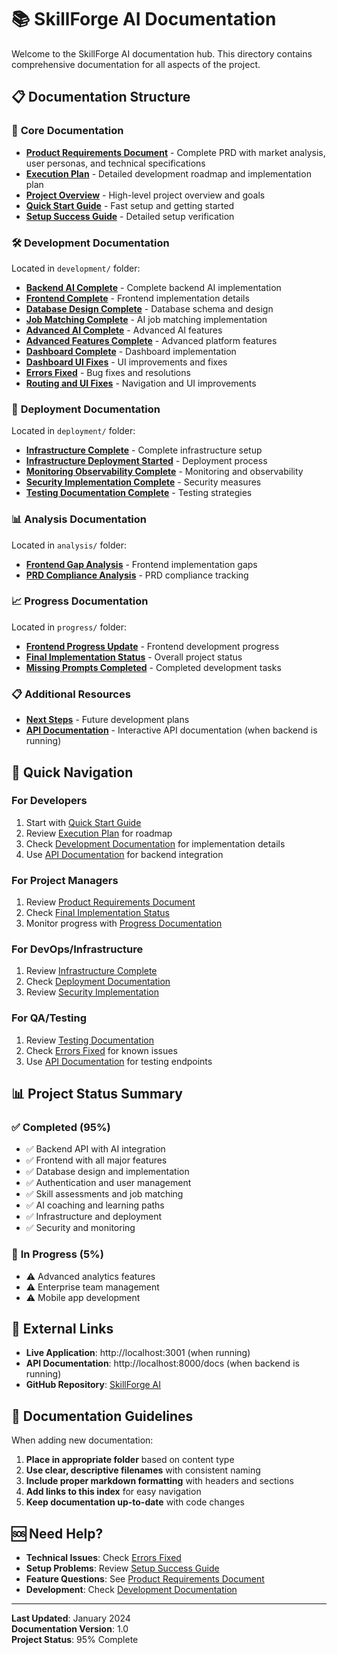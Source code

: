 # 📚 SkillForge AI Documentation

Welcome to the SkillForge AI documentation hub. This directory contains comprehensive documentation for all aspects of the project.

## 📋 Documentation Structure

### 📖 **Core Documentation**
- **[Product Requirements Document](PRODUCT_REQUIREMENTS_DOCUMENT.md)** - Complete PRD with market analysis, user personas, and technical specifications
- **[Execution Plan](EXECUTION_PLAN.md)** - Detailed development roadmap and implementation plan
- **[Project Overview](PROJECT_README.md)** - High-level project overview and goals
- **[Quick Start Guide](QUICK_START.md)** - Fast setup and getting started
- **[Setup Success Guide](SETUP_SUCCESS.md)** - Detailed setup verification

### 🛠️ **Development Documentation**
Located in `development/` folder:

- **[Backend AI Complete](development/BACKEND_AI_COMPLETE.md)** - Complete backend AI implementation
- **[Frontend Complete](development/FRONTEND_COMPLETE.md)** - Frontend implementation details
- **[Database Design Complete](development/DATABASE_DESIGN_COMPLETE.md)** - Database schema and design
- **[Job Matching Complete](development/JOB_MATCHING_COMPLETE.md)** - AI job matching implementation
- **[Advanced AI Complete](development/ADVANCED_AI_COMPLETE.md)** - Advanced AI features
- **[Advanced Features Complete](development/ADVANCED_FEATURES_COMPLETE.md)** - Advanced platform features
- **[Dashboard Complete](development/DASHBOARD_COMPLETE.md)** - Dashboard implementation
- **[Dashboard UI Fixes](development/DASHBOARD_UI_FIXES.md)** - UI improvements and fixes
- **[Errors Fixed](development/ERRORS_FIXED.md)** - Bug fixes and resolutions
- **[Routing and UI Fixes](development/ROUTING_AND_UI_FIXES.md)** - Navigation and UI improvements

### 🚀 **Deployment Documentation**
Located in `deployment/` folder:

- **[Infrastructure Complete](deployment/INFRASTRUCTURE_COMPLETE.md)** - Complete infrastructure setup
- **[Infrastructure Deployment Started](deployment/INFRASTRUCTURE_DEPLOYMENT_STARTED.md)** - Deployment process
- **[Monitoring Observability Complete](deployment/MONITORING_OBSERVABILITY_COMPLETE.md)** - Monitoring and observability
- **[Security Implementation Complete](deployment/SECURITY_IMPLEMENTATION_COMPLETE.md)** - Security measures
- **[Testing Documentation Complete](deployment/TESTING_DOCUMENTATION_COMPLETE.md)** - Testing strategies

### 📊 **Analysis Documentation**
Located in `analysis/` folder:

- **[Frontend Gap Analysis](analysis/FRONTEND_GAP_ANALYSIS.md)** - Frontend implementation gaps
- **[PRD Compliance Analysis](analysis/PRD_COMPLIANCE_ANALYSIS.md)** - PRD compliance tracking

### 📈 **Progress Documentation**
Located in `progress/` folder:

- **[Frontend Progress Update](progress/FRONTEND_PROGRESS_UPDATE.md)** - Frontend development progress
- **[Final Implementation Status](progress/FINAL_IMPLEMENTATION_STATUS.md)** - Overall project status
- **[Missing Prompts Completed](progress/MISSING_PROMPTS_COMPLETED.md)** - Completed development tasks

### 📋 **Additional Resources**
- **[Next Steps](NEXT_STEPS.md)** - Future development plans
- **[API Documentation](http://localhost:8000/docs)** - Interactive API documentation (when backend is running)

## 🎯 Quick Navigation

### **For Developers**
1. Start with [Quick Start Guide](QUICK_START.md)
2. Review [Execution Plan](EXECUTION_PLAN.md) for roadmap
3. Check [Development Documentation](development/) for implementation details
4. Use [API Documentation](http://localhost:8000/docs) for backend integration

### **For Project Managers**
1. Review [Product Requirements Document](PRODUCT_REQUIREMENTS_DOCUMENT.md)
2. Check [Final Implementation Status](progress/FINAL_IMPLEMENTATION_STATUS.md)
3. Monitor progress with [Progress Documentation](progress/)

### **For DevOps/Infrastructure**
1. Review [Infrastructure Complete](deployment/INFRASTRUCTURE_COMPLETE.md)
2. Check [Deployment Documentation](deployment/)
3. Review [Security Implementation](deployment/SECURITY_IMPLEMENTATION_COMPLETE.md)

### **For QA/Testing**
1. Review [Testing Documentation](deployment/TESTING_DOCUMENTATION_COMPLETE.md)
2. Check [Errors Fixed](development/ERRORS_FIXED.md) for known issues
3. Use [API Documentation](http://localhost:8000/docs) for testing endpoints

## 📊 Project Status Summary

### ✅ **Completed (95%)**
- ✅ Backend API with AI integration
- ✅ Frontend with all major features
- ✅ Database design and implementation
- ✅ Authentication and user management
- ✅ Skill assessments and job matching
- ✅ AI coaching and learning paths
- ✅ Infrastructure and deployment
- ✅ Security and monitoring

### 🚧 **In Progress (5%)**
- ⚠️ Advanced analytics features
- ⚠️ Enterprise team management
- ⚠️ Mobile app development

## 🔗 External Links

- **Live Application**: http://localhost:3001 (when running)
- **API Documentation**: http://localhost:8000/docs (when backend is running)
- **GitHub Repository**: [SkillForge AI](https://github.com/your-org/skillforge-ai)

## 📝 Documentation Guidelines

When adding new documentation:

1. **Place in appropriate folder** based on content type
2. **Use clear, descriptive filenames** with consistent naming
3. **Include proper markdown formatting** with headers and sections
4. **Add links to this index** for easy navigation
5. **Keep documentation up-to-date** with code changes

## 🆘 Need Help?

- **Technical Issues**: Check [Errors Fixed](development/ERRORS_FIXED.md)
- **Setup Problems**: Review [Setup Success Guide](SETUP_SUCCESS.md)
- **Feature Questions**: See [Product Requirements Document](PRODUCT_REQUIREMENTS_DOCUMENT.md)
- **Development**: Check [Development Documentation](development/)

---

**Last Updated**: January 2024  
**Documentation Version**: 1.0  
**Project Status**: 95% Complete
